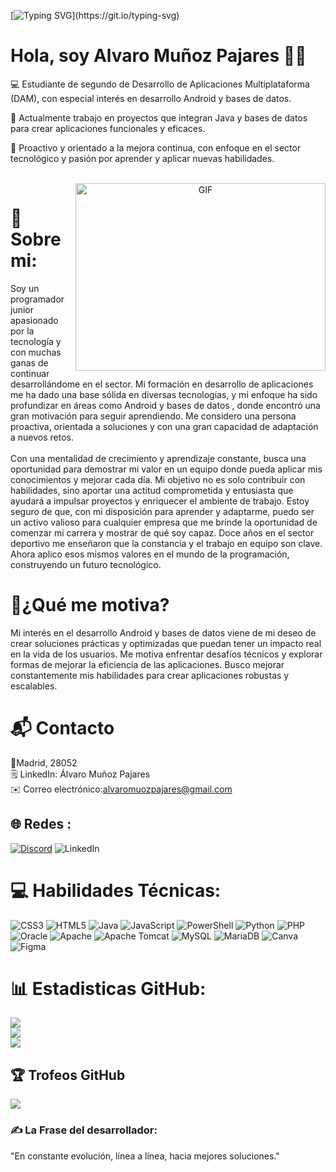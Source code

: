 [![Typing SVG](https://readme-typing-svg.herokuapp.com?color=0000FF&size=35&center=true&vCenter=true&width=1000&lines=¡Bienvenido+a+mi+perfil+GitHub!)](https://git.io/typing-svg)

# Hola, soy Alvaro Muñoz Pajares 👋🏻
💻 Estudiante de segundo de Desarrollo de Aplicaciones Multiplataforma (DAM), con especial interés en desarrollo Android y bases de datos.<br>

📱 Actualmente trabajo en proyectos que integran Java y bases de datos para crear aplicaciones funcionales y eficaces.<br>

🚀 Proactivo y orientado a la mejora continua, con enfoque en el sector tecnológico y pasión por aprender y aplicar nuevas habilidades.

<a target="_blank" align="center">

 <br> <img align="right" top="500" height="300" width="400" alt="GIF" src="https://media.giphy.com/media/SWoSkN6DxTszqIKEqv/giphy.gif">
</a>



# 💫 Sobre mi:
Soy un programador junior apasionado por la tecnología y con muchas ganas de continuar desarrollándome en el sector. Mi formación en desarrollo de aplicaciones me ha dado una base sólida en diversas tecnologías, y mi enfoque ha sido profundizar en áreas como Android y bases de datos , donde encontró una gran motivación para seguir aprendiendo. Me considero una persona proactiva, orientada a soluciones y con una gran capacidad de adaptación a nuevos retos.<br><br>Con una mentalidad de crecimiento y aprendizaje constante, busca una oportunidad para demostrar mi valor en un equipo donde pueda aplicar mis conocimientos y mejorar cada día. Mi objetivo no es solo contribuir con habilidades, sino aportar una actitud comprometida y entusiasta que ayudará a impulsar proyectos y enriquecer el ambiente de trabajo. Estoy seguro de que, con mi disposición para aprender y adaptarme, puedo ser un activo valioso para cualquier empresa que me brinde la oportunidad de comenzar mi carrera y mostrar de qué soy capaz.
Doce años en el sector deportivo me enseñaron que la constancia y el trabajo en equipo son clave. Ahora aplico esos mismos valores en el mundo de la programación, construyendo un futuro tecnológico.
# 🚀¿Qué me motiva?
Mi interés en el desarrollo Android y bases de datos viene de mi deseo de crear soluciones prácticas y optimizadas que puedan tener un impacto real en la vida de los usuarios. Me motiva enfrentar desafíos técnicos y explorar formas de mejorar la eficiencia de las aplicaciones. Busco mejorar constantemente mis habilidades para crear aplicaciones robustas y escalables.

# 📬 Contacto
📍Madrid, 28052<br>
🗒️ LinkedIn: Álvaro Muñoz Pajares<br>
✉️ Correo electrónico:alvaromuozpajares@gmail.com​​





## 🌐 Redes :
[![Discord](https://img.shields.io/badge/Discord-%237289DA.svg?logo=discord&logoColor=white)](https://discord.gg/Varo89) ![LinkedIn](https://img.shields.io/badge/LinkedIn-%230077B5.svg?logo=linkedin&logoColor=white)

# 💻 Habilidades Técnicas:
![CSS3](https://img.shields.io/badge/css3-%231572B6.svg?style=for-the-badge&logo=css3&logoColor=white) ![HTML5](https://img.shields.io/badge/html5-%23E34F26.svg?style=for-the-badge&logo=html5&logoColor=white) ![Java](https://img.shields.io/badge/java-%23ED8B00.svg?style=for-the-badge&logo=openjdk&logoColor=white) ![JavaScript](https://img.shields.io/badge/javascript-%23323330.svg?style=for-the-badge&logo=javascript&logoColor=%23F7DF1E) ![PowerShell](https://img.shields.io/badge/PowerShell-%235391FE.svg?style=for-the-badge&logo=powershell&logoColor=white) ![Python](https://img.shields.io/badge/python-3670A0?style=for-the-badge&logo=python&logoColor=ffdd54) ![PHP](https://img.shields.io/badge/php-%23777BB4.svg?style=for-the-badge&logo=php&logoColor=white) ![Oracle](https://img.shields.io/badge/Oracle-F80000?style=for-the-badge&logo=oracle&logoColor=white) ![Apache](https://img.shields.io/badge/apache-%23D42029.svg?style=for-the-badge&logo=apache&logoColor=white) ![Apache Tomcat](https://img.shields.io/badge/apache%20tomcat-%23F8DC75.svg?style=for-the-badge&logo=apache-tomcat&logoColor=black) ![MySQL](https://img.shields.io/badge/mysql-4479A1.svg?style=for-the-badge&logo=mysql&logoColor=white) ![MariaDB](https://img.shields.io/badge/MariaDB-003545?style=for-the-badge&logo=mariadb&logoColor=white) ![Canva](https://img.shields.io/badge/Canva-%2300C4CC.svg?style=for-the-badge&logo=Canva&logoColor=white) ![Figma](https://img.shields.io/badge/figma-%23F24E1E.svg?style=for-the-badge&logo=figma&logoColor=white)


# 📊 Estadisticas GitHub:
![](https://github-readme-stats.vercel.app/api?username=AlvaroMP89&theme=tokyonight&hide_border=false&include_all_commits=false&count_private=false)<br/>
![](https://github-readme-streak-stats.herokuapp.com/?user=AlvaroMP89&theme=tokyonight&hide_border=false)<br/>
![](https://github-readme-stats.vercel.app/api/top-langs/?username=AlvaroMP89&theme=tokyonight&hide_border=false&include_all_commits=false&count_private=false&layout=compact)

## 🏆 Trofeos GitHub
![](https://github-profile-trophy.vercel.app/?username=AlvaroMP89&theme=transparent&no-frame=false&no-bg=true&margin-w=4)

### ✍️ La Frase del desarrollador:
"En constante evolución, línea a línea, hacia mejores soluciones."



